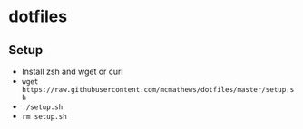 # dotfiles

## Setup
* Install zsh and wget or curl
* `wget https://raw.githubusercontent.com/mcmathews/dotfiles/master/setup.sh`
* `./setup.sh`
* `rm setup.sh`
